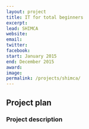```yaml
---
layout: project
title: IT for total beginners
excerpt: 
lead: SHIMCA
website: 
email: 
twitter: 
facebook: 
start: January 2015
end: December 2015
award: 
image:
permalink: /projects/shimca/ 
---
```


## Project plan

### Project description
